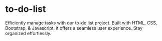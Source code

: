 # to-do-list
Efficiently manage tasks with our to-do list project. Built with HTML, CSS, Bootstrap, &amp; Javascript, it offers a seamless user experience. Stay organized effortlessly.
